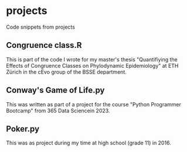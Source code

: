 # projects
Code snippets from projects

## Congruence class.R
This is part of the code I wrote for my master's thesis "Quantifiying the Effects of Congruence Classes on Phylodynamic Epidemiology" at ETH Zürich in the cEvo group of the BSSE department.

## Conway's Game of Life.py
This was written as part of a project for the course "Python Programmer Bootcamp" from 365 Data Sciencein 2023.

## Poker.py
This was as project during my time at high school (grade 11) in 2016.
